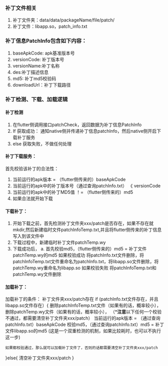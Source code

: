 ### 补丁文件相关
1. 补丁文件夹：data/data/packageName/file/patch/
2. 补丁文件：libapp.so，patch_info.txt


### 补丁信息PatchInfo包含如下内容：
1. baseApkCode: apk基准版本号
2. versionCode: 补丁版本号
3. versionName:补丁名称
4. des:补丁描述信息
5. md5: 补丁md5校验码
6. downloadUrl：补丁下载路径

### 补丁检测、下载、加载逻辑

#### 补丁检测
1. 在flutter侧调用接口patchCheck，返回数据为补丁信息PatchInfo
2. If 获取成功： 通知native侧并传递补丁信息patchInfo，然后native侧开启下载补丁服务
3. else 获取失败，不做任何处理

#### 补丁下载服务：
首先校验该补丁的合法性：
1. 当前运行的apk版本 = （flutter侧传来的）baseApkCode
2. 当前运行的apk中的补丁版本号（通过查询patchInfo.txt） 《  versionCode
3. 当前运行的apk中的补丁MD5值 ！= （flutter侧传来的）md5
4. 如果合法就开始下载

#### 下载补丁：
1. 开始下载之前，首先检测补丁文件夹xxx/patch是否存在，如果不存在就mkdir,然后新建临时文件patchInfoTemp.txt,并且将flutter侧传来的补丁信息写入到该文件中
2. 下载过程中，新建临时补丁文件patchTemp.wy
3. 下载成功后，
a. 首先校验md5，（flutter侧传来的）md5 = 补丁文件patchTemp.wy的md5
如果校验成功
将patchInfo.txt文件删除，将patchInfoTemp.txt文件重命名为patchInfo.txt，将libapp.so文件删除，将patchTemp.wy重命名为libapp.so
如果校验失败
将patchInfoTemp.txt和patchTemp.wy文件删除


#### 加载补丁：
加载补丁的条件：
补丁文件夹xxx/patch存在
if (patchInfo.txt文件存在，并且 libapp.so文件存在）{
删除patchInfoTemp.txt文件（如果有的话，概率较小），删除patchTemp.wy文件（如果有的话，概率较小），
（*******注意******以下任何一个校验不通过，都需要清空补丁文件夹xxx/patch）
当前运行的apk版本 = （通过查询patchInfo.txt）baseApkCode
校验md5，（通过查询patchInfo.txt）md5 = 补丁文件libapp.so的md5 (这是一个双重检测的机制，如果比较耗时，也可以不执行这一步)

	如果都校验通过，那么就可以加载补丁文件了，否则的话都需要清空补丁文件夹xxx/patch

}else{
清空补丁文件夹xxx/patch
}
